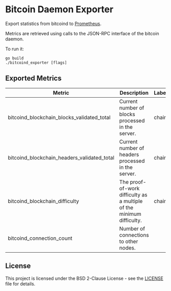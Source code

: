 # Bitcoin Daemon Exporter

Export statistics from bitcoind to [Prometheus](https://prometheus.io).

Metrics are retrieved using calls to the JSON-RPC interface of the bitcoin
daemon.

To run it:

    go build
    ./bitcoind_exporter [flags]

## Exported Metrics

| Metric | Description | Labels |
| ------ | ----------- | ------ |
| bitcoind_blockchain_blocks_validated_total | Current number of blocks processed in the server. | chain |
| bitcoind_blockchain_headers_validated_total | Current number of headers processed in the server. | chain |
| bitcoind_blockchain_difficulty | The proof-of-work difficulty as a multiple of the minimum difficulty. | chain |
| bitcoind_connection_count | Number of connections to other nodes. | |

## License
This project is licensed under the BSD 2-Clause License - see the [LICENSE](LICENSE) file for details.
